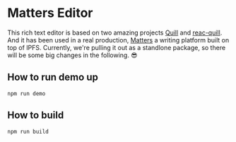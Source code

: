 # Matters Editor

This rich text editor is based on two amazing projects [Quill](https://quilljs.com/) and [reac-quill](https://github.com/zenoamaro/react-quill). And it has been used in a real production, [Matters](http://matters.news) a writing platform built on top of IPFS. Currently, we're pulling it out as a standlone package, so there will be some big changes in the following. 😎

## How to run demo up

```
npm run demo
```

## How to build

```
npm run build
```
